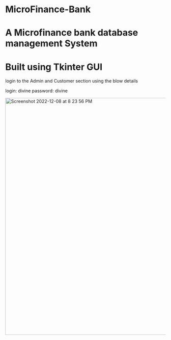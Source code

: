 # MicroFinance-Bank

# A Microfinance bank database management System

# Built using Tkinter GUI

login to the Admin and Customer section using the blow details
 
login: divine
password: divine


<img width="744" alt="Screenshot 2022-12-08 at 8 23 56 PM" src="https://user-images.githubusercontent.com/105976254/206556448-9adade5e-7a49-4992-9068-a93fb8fa63e2.png">
